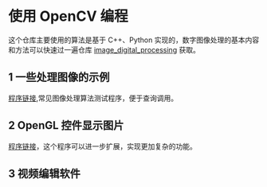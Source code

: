 # 使用 OpenCV 编程

这个仓库主要使用的算法是基于 C++、Python 实现的，数字图像处理的基本内容和方法可以快速过一遍仓库 [image_digital_processing](https://github.com/hanxinle/image_digital_processing) 获取。


## 1 一些处理图像的示例

[程序链接](./src/opencv-examples),常见图像处理算法测试程序，便于查询调用。

## 2 OpenGL 控件显示图片

[程序链接](./src/qt-image-show/)，这个程序可以进一步扩展，实现更加复杂的功能。

## 3 视频编辑软件


